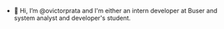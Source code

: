 - 👋 Hi, I’m @ovictorprata and I'm either an intern developer at Buser and system analyst and developer's student.
